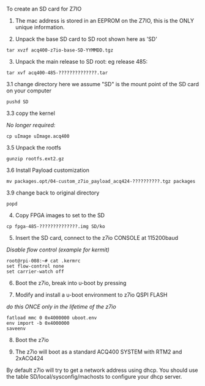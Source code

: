 To create an SD card for Z7IO

1. The mac address is stored in an EEPROM on the Z7IO, this is the ONLY unique information.

2. Unpack the base SD card to SD root shown here as 'SD'

```
tar xvzf acq400-z7io-base-SD-YYMMDD.tgz
```

3. Unpack the main release to SD root:
eg release 485:

```
tar xvf acq400-485-??????????????.tar 
```

3.1 change directory
here we assume "SD" is the mount point of the SD card on your computer

```
pushd SD
```

3.3 copy the kernel

*No longer required:*
```
cp uImage uImage.acq400
```

3.5 Unpack the rootfs

```
gunzip rootfs.ext2.gz
```

3.6 Install Payload customization

```
mv packages.opt/04-custom_z7io_payload_acq424-??????????.tgz packages
```

3.9 change back to original directory

```
popd
```

4. Copy FPGA images to set to the SD

```
cp fpga-485-??????????????.img SD/ko
```

5. Insert the SD card, connect to the z7io CONSOLE at 115200baud

*Disable flow control (example for kermit)*
```
root@rpi-008:~# cat .kermrc
set flow-control none
set carrier-watch off
```

6. Boot the z7io, break into u-boot by pressing <SPACE>

7. Modify and install a u-boot environment to z7io QSPI FLASH

*do this ONCE only in the lifetime of the z7io*

```
fatload mmc 0 0x4000000 uboot.env
env import -b 0x4000000
saveenv
```

8. Boot the z7io

9. The z7io will boot as a standard ACQ400 SYSTEM with RTM2 and 2xACQ424

By default z7io will try to get a network address using dhcp.
You should use the table SD/local/sysconfig/machosts to configure your dhcp server.



